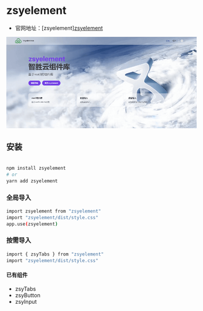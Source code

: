 # zsyelement
- 官网地址：[zsyelement]<a href="https://api.aizs.ink/dev/portal/zsyelement" target="_blank">zsyelement</a>

![图标](https://github.com/cxy-js/zsyelement/blob/master/public/imgs/zsyelement-bg.png)
## 安装
```bash

npm install zsyelement
# or
yarn add zsyelement

```
### 全局导入
```bash
import zsyelement from "zsyelement"
import "zsyelement/dist/style.css"
app.use(zsyelement)
```
### 按需导入
```bash
import { zsyTabs } from "zsyelement"
import "zsyelement/dist/style.css"
```
#### 已有组件
+ zsyTabs
+ zsyButton
+ zsyInput

